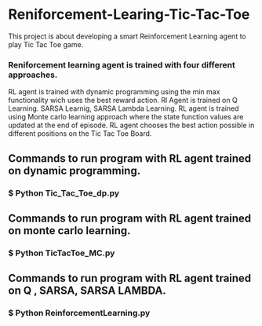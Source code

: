 # Reniforcement-Learing-Tic-Tac-Toe

This project is about developing a smart Reinforcement Learning agent to play Tic Tac Toe game. 

### Reniforcement learning agent is trained with four different approaches.

RL agent is trained with dynamic programming using the min max functionality wich uses the best reward action.
Rl Agent is trained on Q Learning. SARSA Learnig, SARSA Lambda Learning.
RL agent is trained using Monte carlo learning approach where the state function values are updated at the end of episode. 
RL agent chooses the best action possible in different positions on the Tic Tac Toe Board.


## Commands to run program with RL agent trained on dynamic programming.

### $ Python Tic_Tac_Toe_dp.py


## Commands to run program with RL agent trained on monte carlo learning.

### $ Python TicTacToe_MC.py

## Commands to run program with RL agent trained on Q , SARSA, SARSA LAMBDA.

### $ Python ReinforcementLearning.py

